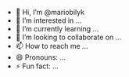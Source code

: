 - 👋 Hi, I’m @mariobilyk
- 👀 I’m interested in ...
- 🌱 I’m currently learning ...
- 💞️ I’m looking to collaborate on ...
- 📫 How to reach me ...
- 😄 Pronouns: ...
- ⚡ Fun fact: ...

<!---
mariobilyk/mariobilyk is a ✨ special ✨ repository because its `README.md` (this file) appears on your GitHub profile.
You can click the Preview link to take a look at your changes.
--->
